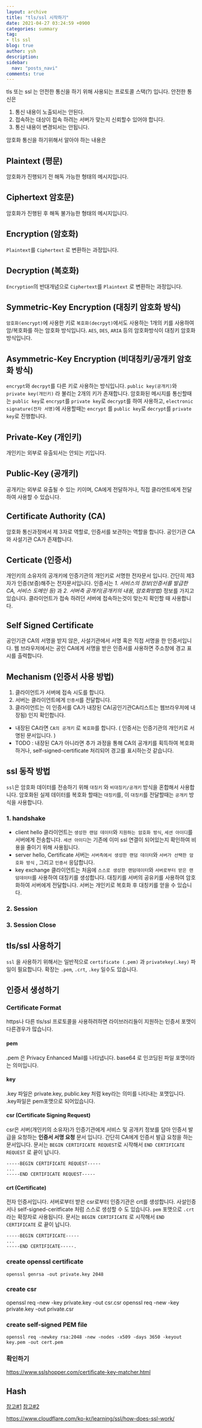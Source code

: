 ```yaml
---
layout: archive
title: "tls/ssl 시작하기"
date: 2021-04-27 03:24:59 +0900
categories: summary
tag:
- tls ssl
blog: true
author: ysh
description: 
sidebar:
  nav: "posts_navi"
comments: true
---
```


tls 또는 ssl 는 안전한 통신을 하기 위해 사용되는 프로토콜 스택(?) 입니다. 안전한 통신은
1. 통신 내용이 노출되서는 안된다.
2. 접속하는 대상이 접속 하려는 서버가 맞는지 신뢰할수 있어야 합니다.
3. 통신 내용이 변경되서는 안됩니다.

암호화 통신을 하기위해서 알아야 하는 내용은 

## Plaintext (평문)
암호화가 진행되기 전 해독 가능한 형태의 메시지입니다.

## Ciphertext 암호문)
암호화가 진행된 후 해독 불가능한 형태의 메시지입니다.

## Encryption (암호화)
`Plaintext`를 `Ciphertext` 로 변환하는 과정입니다.

## Decryption (복호화)
`Encryption`의 반대개념으로 `Ciphertext`를 `Plaintext` 로 변환하는 과정입니다. 

## Symmetric-Key Encryption (대칭키 암호화 방식)
`암호화(encrypt)`에 사용한 키로 `복호화(decrpyt)`에서도 사용하는 1개의 키를 사용하여 암/복호화를 하는 암호화 방식입니다. `AES`, `DES`, `ARIA` 등의 암호화방식이 대칭키 암호화 방식입니다.

## Asymmetric-Key Encryption (비대칭키/공개키 암호화 방식)
`encrypt`와 `decrpyt`를 다른 키로 사용하는 방식입니다. 
`public key(공개키)`와 `private key(개인키)` 라 불리는 2개의 키가 존재합니다. 암호화된 메시지를 통신할때는 `public key`로 `encrypt`를 `private key`로 `decrypt`를 하여 사용하고, `electronic signature(전자 서명)`에 사용할때는 `encrypt` 를 `public key`로 `decrypt`를 `private key`로 진행합니다. 

## Private-Key (개인키)
개인키는 외부로 유출되서는 안되는 키입니다. 

## Public-Key (공개키)
공개키는 외부로 유출될 수 있는 키이며, CA에게 전달하거나, 직접 클라언트에게 전달하여 사용할 수 있습니다.

## Certificate Authority (CA)
암호화 통신과정에서 제 3자로 역할로, 인증서를 보관하는 역할을 합니다. 공인기관 CA와 사설기관 CA가 존재합니다.

## Certicate (인증서)
개인키의 소유자의 공개키에 인증기관의 개인키로 서명한 전자문서 입니다. 간단히 제3자가 인증(보증)해주는 전자문서입니다. 인증서는 _1. 서비스의 정보(인증서를 발급한 CA, 서비스 도메인 등)_ 과 _2. 서버측 공개키(공개키의 내용, 암호화방법)_ 정보를 가지고 있습니다. 클라이언트가 접속 하려던 서버에 접속하는것이 맞는지 확인할 때 사용합니다.

## Self Signed Certificate 
공인기관 CA의 서명을 받지 않은, 사설기관에서 서명 혹은 직접 서명을 한 인증서입니다. 웹 브라우저에서는 공인 CA에게 서명을 받은 인증서를 사용하면 주소창에 경고 표시를 출력합니다.



## Mechanism (인증서 사용 방법)
1. 클라이언트가 서버에 접속 시도를 합니다.
2. 서버는 클라이언트에게 `인증서`를 전달합니다.  
3. 클라이언트는 이 인증서를 CA가 내장된 CA(공인기관CA리스트는 웹브라우저에 내장됨) 인지 확인합니다.
 - 내장된 CA라면 `CA의 공개키` 로 `복호화`를 합니다. ( 인증서는 인증기관의 개인키로 서명된 문서입니다. )
 - TODO : 내장된 CA가 아니라면 추가 과정을 통해 CA의 공개키를 획득하여 복호화 하거나, self-signed-certificate 처리되어 경고를 표시하는것 같습니다.

## ssl 동작 방법
`ssl`은 암호화 데이터를 전송하기 위해 `대칭키` 와 `비대칭키/공개키` 방식을 혼합해서 사용합니다. 암호화된 실제 데이터를 복호화 할때는 `대칭키`를, 이 `대칭키`를 전달할때는 `공개키` 방식을 사용합니다. 
### 1. handshake
- client hello
클라이언트는 `생성한 랜덤 데이터`와 `지원하는 암호화 방식`, `세션 아이디`를 서버에게 전송합니다.
`세션 아이디`는 기존에 이미 ssl 연결이 되어있는지 확인하여 비용을 줄이기 위해 사용됩니다.
- server hello, Certificate
서버는 `서버측에서 생성한 랜덤 데이터`와 `서버가 선택한 암호화 방식` , 그리고 `인증서` 응답합니다.
- key exchange
클라이언트는 처음에 `스스로 생성한 랜덤데이터`와 `서버로부터 받은 랜덤데이터`를 사용하여 대칭키를 생성합니다. 대칭키를 서버의 공유키를 사용하여 암호화하여 서버에게 전달합니다. 서버는 개인키로 복호화 후 대칭키를 얻을 수 있습니다.

### 2. Session

### 3. Session Close



## tls/ssl 사용하기
`ssl` 을 사용하기 위해서는 일반적으로 `certificate (.pem)` 과 `privatekey(.key)` 파일이 필요합니다. 확장는 `.pem`, `.crt`, `.key` 일수도 있습니다. 

## 인증서 생성하기

### Certificate Format
https나 다른 tls/ssl 프로토콜을 사용하려하면 라이브러리들이 지원하는 인증서 포맷이 다른경우가 많습니다.

#### pem
.pem 은 Privacy Enhanced Mail를 나타냅니다. base64 로 인코딩된 파일 포맷이라는 의미입니다.

#### key
.key 파일은 private.key, public.key 처럼 key라는 의미를 나타내는 포맷입니다. .key파일은 pem포맷으로 되어있습니다.

#### csr (Certificate Signing Request)
csr은 서버(개인키의 소유자)가 인증기관에게 서비스 및 공개키 정보를 담아 인증서 발급을 요청하는 __인증서 서명 요청__ 문서 입니다. 간단히 CA에게 인증서 발급 요청을 하는 문서입니다. 문서는 `BEGIN CERTIFICATE REQUEST`로 시작해서 `END CERTIFICATE REQUEST` 로 끝이 납니다.
```
-----BEGIN CERTIFICATE REQUEST-----
...
-----END CERTIFICATE REQUEST-----
```

#### crt (Certificate)
전자 인증서입니다. 서버로부터 받은 csr로부터 인증기관은 crt를 생성합니다. 사설인증서나 self-signed-ceritficate 처럼 스스로 생성할 수 도 있습니다. `pem` 포맷으로 `.crt` 라는 확장자로 사용됩니다. 문서는 `BEGIN CERTIFICATE` 로 시작해서 `END CERTIFICATE` 로 끝이 납니다.
```
-----BEGIN CERTIFICATE-----
...
-----END CERTIFICATE-----.
```



### create openssl certificate
```
openssl genrsa -out private.key 2048
```


### create csr
openssl req -new -key private.key -out csr.csr
openssl req -new -key private.key -out private.csr


### create self-signed PEM file
```
openssl req -newkey rsa:2048 -new -nodes -x509 -days 3650 -keyout key.pem -out cert.pem
```


### 확인하기
https://www.sslshopper.com/certificate-key-matcher.html

## Hash

[참고#1](https://www.suse.com/support/kb/doc/?id=000018152)
[참고#2](https://opentutorials.org/course/2z28/4894)

https://www.cloudflare.com/ko-kr/learning/ssl/how-does-ssl-work/